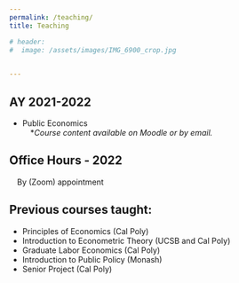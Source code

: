 ```yaml
---
permalink: /teaching/
title: Teaching

# header:
#  image: /assets/images/IMG_6900_crop.jpg
  

---
```


## AY 2021-2022
- Public Economics\
&emsp;**Course content available on Moodle or by email.*

## Office Hours - 2022

&emsp;By (Zoom) appointment

## Previous courses taught:

- Principles of Economics (Cal Poly)
- Introduction to Econometric Theory (UCSB and Cal Poly)
- Graduate Labor Economics (Cal Poly)
- Introduction to Public Policy (Monash)
- Senior Project (Cal Poly)


